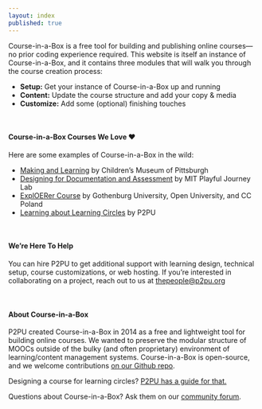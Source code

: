 ```yaml
---
layout: index
published: true
---
```


Course-in-a-Box is a free tool for building and publishing online courses—no prior coding experience required. This website is itself an instance of Course-in-a-Box, and it contains three modules that will walk you through the course creation process: 
* **Setup:** Get your instance of Course-in-a-Box up and running
* **Content:** Update the course structure and add your copy & media
* **Customize:** Add some (optional) finishing touches

<br> 

#### Course-in-a-Box Courses We Love ❤️
Here are some examples of Course-in-a-Box in the wild:

* [Making and Learning](http://p2pu.github.io/makingandlearning/) by Children’s Museum of Pittsburgh
* [Designing for Documentation and Assessment](https://playfulmit.github.io/beyond-rubrics/) by MIT Playful Journey Lab
* [ExplOERer Course](http://www.exploerercourse.org/en/) by Gothenburg University, Open University, and CC Poland
* [Learning about Learning Circles](https://p2pu.github.io/learning-about-learning-circles/)  by P2PU

<br> 

#### We’re Here To Help 

You can hire P2PU to get additional support with learning design, technical setup, course customizations, or web hosting. If you’re interested in collaborating on a project, reach out to us at thepeople@p2pu.org

<br> 

#### About Course-in-a-Box

P2PU created Course-in-a-Box in 2014 as a free and lightweight tool for building online courses. We wanted to preserve the modular structure of MOOCs outside of the bulky (and often proprietary) environment of learning/content management systems. Course-in-a-Box is open-source, and we welcome contributions [on our Github repo](https://github.com/p2pu/course-in-a-box).

Designing a course for learning circles? [P2PU has a guide for that.](https://docs.google.com/document/u/1/d/116fJM3GS7XDzilUOL_ynMZ0yTncUD6aVUbcQKsTra6U/edit#heading=h.l36tzg40xcgr)

Questions about Course-in-a-Box? Ask them on our [community forum](https://community.p2pu.org/c/tech/course-in-a-box/78).
